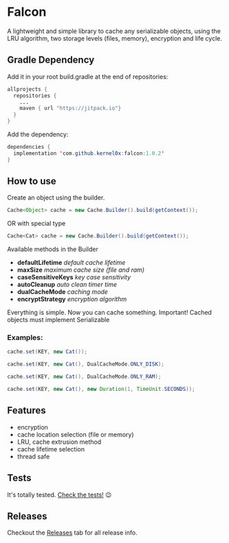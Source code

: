 # Falcon
A lightweight and simple library to cache any serializable objects, using the LRU algorithm, two storage levels (files, memory), encryption and life cycle.

## Gradle Dependency

Add it in your root build.gradle at the end of repositories:

````java
allprojects {
  repositories {
    ...
    maven { url "https://jitpack.io"}
  }
}
````

Add the dependency:

````java
dependencies {
  implementation 'com.github.kernel0x:falcon:1.0.2'
}
````

## How to use

Create an object using the builder.

````java
Cache<Object> cache = new Cache.Builder().build(getContext());
````
OR with special type

````java
Cache<Cat> cache = new Cache.Builder().build(getContext());
````
Available methods in the Builder

- **defaultLifetime** *default cache lifetime*
- **maxSize** *maximum cache size (file and ram)*
- **caseSensitiveKeys** *key case sensitivity*
- **autoCleanup** *auto clean timer time*
- **dualCacheMode** *caching mode*
- **encryptStrategy** *encryption algorithm*

Everything is simple. Now you can cache something.
Important! Cached objects must implement Serializable

### Examples:
````java
cache.set(KEY, new Cat());
````
````java
cache.set(KEY, new Cat(), DualCacheMode.ONLY_DISK);
````
````java
cache.set(KEY, new Cat(), DualCacheMode.ONLY_RAM);
````
````java
cache.set(KEY, new Cat(), new Duration(1, TimeUnit.SECONDS));
````

## Features

* encryption
* cache location selection (file or memory)
* LRU, cache extrusion method
* cache lifetime selection
* thread safe

## Tests
It's totally tested. [Check the tests!](/app/src/test/java/com/kernel/falcon) :wink:

## Releases
Checkout the [Releases](https://github.com/kernel0x/falcon/releases) tab for all release info.

